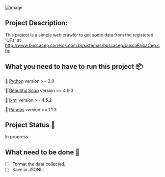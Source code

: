 ![image](https://user-images.githubusercontent.com/50220493/95218762-021ad300-07cb-11eb-81b0-b2ef19c31f19.png)

## Project Description: 

This project is a simple web crawler to get some data from the registered 'UFs' at http://www.buscacep.correios.com.br/sistemas/buscacep/buscaFaixaCep.cfm

## What you need to have to run this project :package:

:small_blue_diamond: [Python](https://www.python.org/downloads/) version >= 3.8

:small_blue_diamond: [Beautiful Soup](https://pypi.org/project/beautifulsoup4/) version >= 4.9.3

:small_blue_diamond: [lxml](https://pypi.org/project/lxml/) version >= 4.5.2

:small_blue_diamond: [Pandas](https://pypi.org/project/pandas/) version >= 1.1.3

## Project Status :construction: 

In progress.

## What need to be done :memo:
- [ ] Format the data collected;
- [ ] Save in JSONL; 
